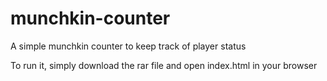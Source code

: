 # munchkin-counter
A simple munchkin counter to keep track of player status


To run it, simply download the rar file and open index.html in your browser
